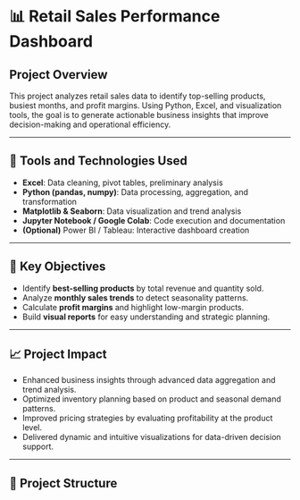 # 📊 Retail Sales Performance Dashboard

## Project Overview
This project analyzes retail sales data to identify top-selling products, busiest months, and profit margins. Using Python, Excel, and visualization tools, the goal is to generate actionable business insights that improve decision-making and operational efficiency.

---

## 🔧 Tools and Technologies Used
- **Excel**: Data cleaning, pivot tables, preliminary analysis
- **Python (pandas, numpy)**: Data processing, aggregation, and transformation
- **Matplotlib & Seaborn**: Data visualization and trend analysis
- **Jupyter Notebook / Google Colab**: Code execution and documentation
- **(Optional)** Power BI / Tableau: Interactive dashboard creation

---

## 🚀 Key Objectives
- Identify **best-selling products** by total revenue and quantity sold.
- Analyze **monthly sales trends** to detect seasonality patterns.
- Calculate **profit margins** and highlight low-margin products.
- Build **visual reports** for easy understanding and strategic planning.

---

## 📈 Project Impact
- Enhanced business insights through advanced data aggregation and trend analysis.
- Optimized inventory planning based on product and seasonal demand patterns.
- Improved pricing strategies by evaluating profitability at the product level.
- Delivered dynamic and intuitive visualizations for data-driven decision support.

---

## 📂 Project Structure
